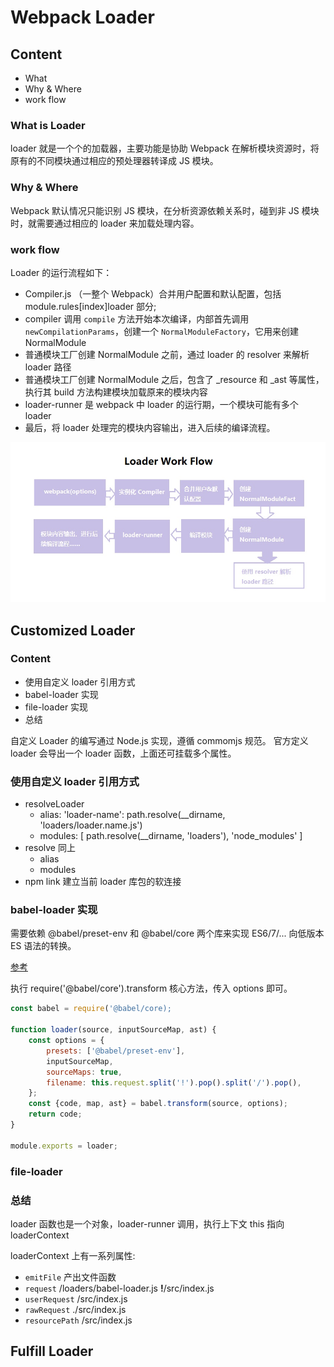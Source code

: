 # Webpack Loader

## Content

* What
* Why & Where
* work flow

### What is Loader

loader 就是一个个的加载器，主要功能是协助 Webpack 在解析模块资源时，将原有的不同模块通过相应的预处理器转译成 JS 模块。

### Why & Where

Webpack 默认情况只能识别 JS 模块，在分析资源依赖关系时，碰到非 JS 模块时，就需要通过相应的 loader 来加载处理内容。

### work flow

Loader 的运行流程如下：

* Compiler.js （一整个 Webpack）合并用户配置和默认配置，包括 module.rules[index]loader 部分;
* compiler 调用 `compile` 方法开始本次编译，内部首先调用 `newCompilationParams`，创建一个 `NormalModuleFactory`，它用来创建 NormalModule
* 普通模块工厂创建 NormalModule 之前，通过 loader 的 resolver 来解析 loader 路径
* 普通模块工厂创建 NormalModule 之后，包含了 _resource 和 _ast 等属性，执行其 build 方法构建模块加载原来的模块内容
* loader-runner 是 webpack 中 loader 的运行期，一个模块可能有多个 loader
* 最后，将 loader 处理完的模块内容输出，进入后续的编译流程。

![loader-work-flow](./assets/loader-work-flow.jpg)

## Customized Loader

### Content

* 使用自定义 loader 引用方式
* babel-loader 实现
* file-loader 实现
* 总结

自定义 Loader 的编写通过 Node.js 实现，遵循 commomjs 规范。
官方定义 loader 会导出一个 loader 函数，上面还可挂载多个属性。

### 使用自定义 loader 引用方式

* resolveLoader
    * alias: 'loader-name': path.resolve(__dirname, 'loaders/loader.name.js')
    * modules: [ path.resolve(__dirname, 'loaders'), 'node_modules' ]
* resolve 同上
    * alias
    * modules
* npm link 建立当前 loader 库包的软连接


### babel-loader 实现

需要依赖 @babel/preset-env 和 @babel/core 两个库来实现 ES6/7/... 向低版本 ES 语法的转换。

[参考](https://babeljs.io/docs/en/configuration#using-the-api-babel-core)

执行 require('@babel/core').transform 核心方法，传入 options 即可。

```js
const babel = require('@babel/core);

function loader(source, inputSourceMap, ast) {
    const options = {
        presets: ['@babel/preset-env'],
        inputSourceMap,
        sourceMaps: true,
        filename: this.request.split('!').pop().split('/').pop(),
    };
    const {code, map, ast} = babel.transform(source, options);
    return code;
}

module.exports = loader;
```

### file-loader


### 总结

loader 函数也是一个对象，loader-runner 调用，执行上下文 this 指向 loaderContext

loaderContext 上有一系列属性:

* `emitFile` 产出文件函数
* `request` /loaders/babel-loader.js **!**/src/index.js 
* `userRequest` /src/index.js
* `rawRequest` ./src/index.js
* `resourcePath` /src/index.js


## Fulfill Loader

